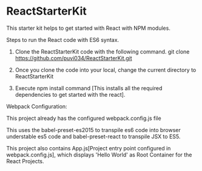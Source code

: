 # ReactStarterKit
This starter kit helps to get started with React with NPM modules.

Steps to run the React code with ES6 syntax.

1. Clone the ReactStarterKit code with the following command.
     git clone https://github.com/puvi034/ReactStarterKit.git

2. Once you clone the code into your local, change the current directory to ReactStarterKit
3. Execute npm install command [This installs all the required dependencies to get started with the react].


Webpack Configuration:

This project already has the configured webpack.config.js file

This uses the babel-preset-es2015 to transpile es6 code into browser understable es5 code and babel-preset-react to transpile JSX to ES5.


This project also contains App.js[Project entry point configured in webpack.config.js], which displays 'Hello World' as Root Container for the 
React Projects.
